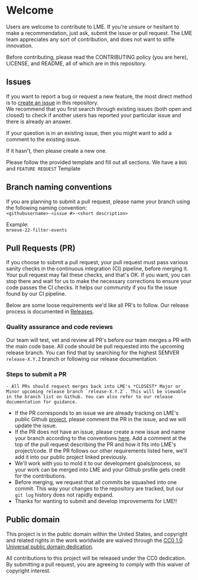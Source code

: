# Welcome #

Users are welcome to contribute to LME. If you're unsure or hesitant to make a recommendation, just ask, submit the issue or pull request. The LME team appreciates any sort of contribution, and does not want to stifle innovation.

Before contributing, please read the CONTRIBUTING policy (you are here), LICENSE, and README, all of which are in this repository.

## Issues 

If you want to report a bug or request a new feature, the most direct method is to [create an issue](https://github.com/cisagov/development-guide/issues) in this repository.  
We recommend that you first search through existing issues (both open and closed) to check if another users has reported your particular issue and there is already an answer.  

If your question is in an existing issue, then you might want to add a comment to the existing issue.  

If it hasn't, then please create a new one. 

Please follow the provided template and fill out all sections. We have a `BUG` and `FEATURE REQUEST` Template

## Branch naming conventions

If you are planning to submit a pull request, please name your branch using the following naming convention:  
`<githubusername>-<issue #>-<short description>`  

Example:  
`mreeve-22-filter-events`

## Pull Requests (PR)

If you choose to submit a pull request, your pull request must pass various sanity checks in the continuous integration (CI) pipeline, before merging it. Your pull request may fail these checks, and that's OK. If you want, you can stop there and wait for us to make the necessary corrections to ensure your code passes the CI checks. It helps our community if you fix the issue found by our CI pipeline. 

Below are some loose requirements we'd like all PR's to follow. Our release process is documented in [Releases](releases.md).

### Quality assurance and code reviews

Our team will test, vet and review all PR's before our team merges a PR with the main code base. All code should be pull requested into the upcoming release branch. You can find that by searching for the highest SEMVER `release-X.Y.Z` branch or following our release documentation.

### Steps to submit a PR
	- All PRs should request merges back into LME's *CLOSEST* Major or Minor upcoming release branch `release-X.Y.Z`. This will be viewable in the branch list on Github. You can also refer to our release documentation for guidance. 
  - If the PR corresponds to an issue we are already tracking on LME's public Github [project](https://github.com/orgs/cisagov/projects/68), please comment the PR in the issue, and we will update the issue. 
  - If the PR does not have an issue, please create a new issue and name your branch according to the conventions [here](#branch-naming-conventions). Add a comment at the top of the pull request describing the PR and how it fits into LME's project/code. If the PR follows our other requirements listed here, we'll add it into our public project linked previously.
  - We'll work with you to mold it to our development goals/process, so your work can be merged into LME and your Github profile gets credit for the contributions. 
  - Before merging, we request that all commits be squashed into one commit. This way your changes to the repository are tracked, but our `git log` history does not rapidly expand. 
  - Thanks for wanting to submit and develop improvements for LME!!

## Public domain 

This project is in the public domain within the United States, and
copyright and related rights in the work worldwide are waived through
the [CC0 1.0 Universal public domain
dedication](https://creativecommons.org/publicdomain/zero/1.0/).

All contributions to this project will be released under the CC0
dedication. By submitting a pull request, you are agreeing to comply
with this waiver of copyright interest.
